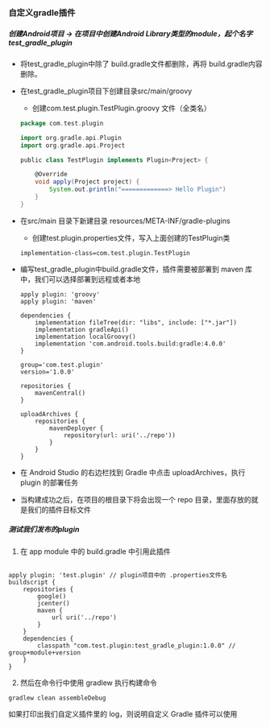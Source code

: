 ### 自定义gradle插件

##### 创建Android项目 -> 在项目中创建Android Library类型的module，起个名字test_gradle_plugin

* 将test_gradle_plugin中除了 build.gradle文件都删除，再将 build.gradle内容删除。

* 在test_gradle_plugin项目下创建目录src/main/groovy

  * 创建com.test.plugin.TestPlugin.groovy 文件（全类名）

  ```groovy
  package com.test.plugin
  
  import org.gradle.api.Plugin
  import org.gradle.api.Project
  
  public class TestPlugin implements Plugin<Project> {
  
      @Override
      void apply(Project project) {
          System.out.println("=============> Hello Plugin")
      }
  }
  ```

  

* 在src/main 目录下新建目录 resources/META-INF/gradle-plugins

  * 创建test.plugin.properties文件，写入上面创建的TestPlugin类

  ```properties
  implementation-class=com.test.plugin.TestPlugin
  ```

  

* 编写test_gradle_plugin中build.gradle文件，插件需要被部署到 maven 库中，我们可以选择部署到远程或者本地

  ```
  apply plugin: 'groovy'
  apply plugin: 'maven'
  
  dependencies {
      implementation fileTree(dir: "libs", include: ["*.jar"])
      implementation gradleApi()
      implementation localGroovy()
      implementation 'com.android.tools.build:gradle:4.0.0'
  }
  
  group='com.test.plugin'
  version='1.0.0'
  
  repositories {
      mavenCentral()
  }
  
  uploadArchives {
      repositories {
          mavenDeployer {
              repository(url: uri('../repo'))
          }
      }
  }
  ```

* 在 Android Studio 的右边栏找到 Gradle 中点击 uploadArchives，执行 plugin 的部署任务

* 当构建成功之后，在项目的根目录下将会出现一个 repo 目录，里面存放的就是我们的插件目标文件



##### 测试我们发布的plugin

1. 在 app module 中的 build.gradle 中引用此插件

```

apply plugin: 'test.plugin' // plugin项目中的 .properties文件名
buildscript {
    repositories {
        google()
        jcenter()
        maven {
            url uri('../repo')
        }
    }
    dependencies {
        classpath "com.test.plugin:test_gradle_plugin:1.0.0" // group+module+version
    }
}
```

2. 然后在命令行中使用 gradlew 执行构建命令

```
gradlew clean assembleDebug
```

如果打印出我们自定义插件里的 log，则说明自定义 Gradle 插件可以使用